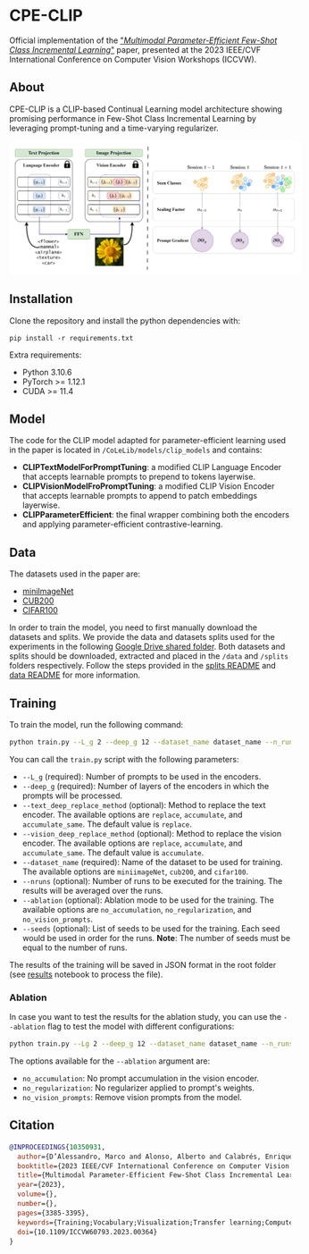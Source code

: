 # CPE-CLIP
Official implementation of the ["*Multimodal Parameter-Efficient Few-Shot Class Incremental Learning*"](https://arxiv.org/abs/2303.04751) paper, presented at the 2023 IEEE/CVF International Conference on Computer Vision Workshops (ICCVW).

## About
CPE-CLIP is a CLIP-based Continual Learning model architecture showing promising performance in Few-Shot Class Incremental Learning by leveraging prompt-tuning and a time-varying regularizer.

<img src="./CPE-CLIP.png" width="800" style="background-color:white; margin: 0 auto; display: block; padding: 10px; border-radius: 10px;" />

## Installation

Clone the repository and install the python dependencies with:

```
pip install -r requirements.txt
```

Extra requirements:
- Python 3.10.6
- PyTorch >= 1.12.1
- CUDA >= 11.4

## Model
The code for the CLIP model adapted for parameter-efficient learning used in the paper is located in `/CoLeLib/models/clip_models` and contains:
- **CLIPTextModelForPromptTuning**: a modified CLIP Language Encoder that accepts learnable prompts to prepend to tokens layerwise.
- **CLIPVisionModelFroPromptTuning**: a modified CLIP Vision Encoder that accepts learnable prompts to append to patch embeddings layerwise.
- **CLIPParameterEfficient**: the final wrapper combining both the encoders and applying parameter-efficient contrastive-learning.

## Data

The datasets used in the paper are:

- [miniImageNet](https://paperswithcode.com/dataset/mini-imagenet)
- [CUB200](https://www.vision.caltech.edu/datasets/cub_200_2011/)
- [CIFAR100](https://www.cs.toronto.edu/~kriz/cifar.html#:~:text=The%20CIFAR%2D100%20dataset)

In order to train the model, you need to first manually download the datasets and splits. We provide the data and datasets splits used for the experiments in the following [Google Drive shared folder](https://drive.google.com/drive/folders/1nVZJFySisbrq0t8ReGX6Yyg2MOtAkCdQ?usp=drive_link). Both datasets and splits should be downloaded, extracted and placed in the `/data` and `/splits` folders respectively. Follow the steps provided in the [splits README](/splits/README.md) and [data README](/data/README.md) for more information.

## Training

To train the model, run the following command:

```bash
python train.py --L_g 2 --deep_g 12 --dataset_name dataset_name --n_runs 5
```

You can call the `train.py` script with the following parameters:
- `--L_g` (required): Number of prompts to be used in the encoders.
- `--deep_g` (required): Number of layers of the encoders in which the prompts will be processed.
- `--text_deep_replace_method` (optional): Method to replace the text encoder. The available options are `replace`, `accumulate`, and `accumulate_same`. The default value is `replace`.
- `--vision_deep_replace_method` (optional): Method to replace the vision encoder. The available options are `replace`, `accumulate`, and `accumulate_same`. The default value is `accumulate`.
- `--dataset_name` (required): Name of the dataset to be used for training. The available options are `miniimageNet`, `cub200`, and `cifar100`.
- `--nruns` (optional): Number of runs to be executed for the training. The results will be averaged over the runs.
- `--ablation` (optional): Ablation mode to be used for the training. The available options are `no_accumulation`, `no_regularization`, and `no_vision_prompts`.
- `--seeds` (optional): List of seeds to be used for the training. Each seed would be used in order for the runs. **Note**: The number of seeds must be equal to the number of runs.

The results of the training will be saved in JSON format in the root folder (see [results](/results.ipynb) notebook to process the file).

### Ablation

In case you want to test the results for the ablation study, you can use the `--ablation` flag to test the model with different configurations:

```bash
python train.py --Lg 2 --deep_g 12 --dataset_name dataset_name --n_runs 5 --ablation ablation_mode
```

The options available for the `--ablation` argument are:
- `no_accumulation`: No prompt accumulation in the vision encoder.
- `no_regularization`: No regularizer applied to prompt's weights.
- `no_vision_prompts`: Remove vision prompts from the model.

## Citation

```bibtex
@INPROCEEDINGS{10350931,
  author={D’Alessandro, Marco and Alonso, Alberto and Calabrés, Enrique and Galar, Mikel},
  booktitle={2023 IEEE/CVF International Conference on Computer Vision Workshops (ICCVW)}, 
  title={Multimodal Parameter-Efficient Few-Shot Class Incremental Learning}, 
  year={2023},
  volume={},
  number={},
  pages={3385-3395},
  keywords={Training;Vocabulary;Visualization;Transfer learning;Computer architecture;Image representation;Power capacitors;continual learning;lifelong learning;clip;contrastive learning;vision language;multimodal;prompt learning},
  doi={10.1109/ICCVW60793.2023.00364}
}
```